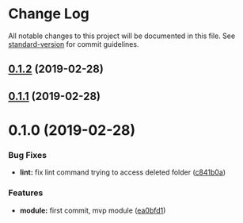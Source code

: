 # Change Log

All notable changes to this project will be documented in this file. See [standard-version](https://github.com/conventional-changelog/standard-version) for commit guidelines.

## [0.1.2](https://github.com/vladbarcelo/bem-module/compare/v0.1.1...v0.1.2) (2019-02-28)



## [0.1.1](https://github.com/vladbarcelo/bem-module/compare/v0.1.0...v0.1.1) (2019-02-28)



# 0.1.0 (2019-02-28)


### Bug Fixes

* **lint:** fix lint command trying to access deleted folder ([c841b0a](https://github.com/vladbarcelo/bem-module/commit/c841b0a))


### Features

* **module:** first commit, mvp module ([ea0bfd1](https://github.com/vladbarcelo/bem-module/commit/ea0bfd1))
